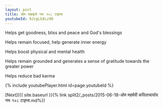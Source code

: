 ```yaml
---
layout: post
title: ओम यज्ञकृते नमः १०८ टाइम्स
youtubeId: 9JzgLk8Lz90
---
```

 
 
Helps get goodness, bliss and peace and God's blessings
 
Helps remain focused, help generate inner energy 
 
Helps boost physical and mental health 
 
Helps remain grounded and generates a sense of gratitude towards the greater power 
 
Helps reduce bad karma
 
 
 
 


{% include youtubePlayer.html id=page.youtubeId %}
 
[Next]({{ site.baseurl }}{% link  split2/_posts/2015-06-18-ओम महर्षयी कपिलाचार्याय नमः १०८ टाइम्स.md%})
 
